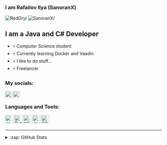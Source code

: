 ### I am Rafailov Ilya (SanoranX)
<p align="left"> 
  <img src=https://komarev.com/ghpvc/?username=SanoranX&color=C70039&label=Profile+Views alt=RedGry/> 
  <img src=https://badges.pufler.dev/years/SanoranX alt=SanoranX/> 
</p>



## I am a Java and C# Developer

- ⚡ Computer Science student
- ⚡ Currently learning Docker and Vaadin
- ⚡ I like to do stuff...
- ⚡ Freelancer

### My socials:

[<img align="left" alt="SanoranX | VK" width="22px" src="https://cdn.jsdelivr.net/npm/simple-icons@v3/icons/vk.svg" />][vk]
[<img align="left" alt="SanoranX | Telegram" width="22px" src="https://simpleicons.org/icons/telegram.svg" />][tg]

<br />

### Languages and Tools:

<img align="left" alt="Java" width="26px" src="https://simpleicons.org/icons/java.svg" />
<img align="left" alt="Python" width="26px" src="https://simpleicons.org/icons/python.svg" />
<img align="left" alt=".NET" width="26px" src="https://simpleicons.org/icons/dotnet.svg" />
<img align="left" alt="JavaScript" width="26px" src="https://simpleicons.org/icons/javascript.svg" />
<img align="left" alt="SQL" width="26px" src="https://image.flaticon.com/icons/svg/29/29165.svg" />

<br />
<br />

---

<details>
  <summary>:zap: GitHub Stats</summary>
  <img align="left" alt="SanoranX's GitHub Stats" src="https://github-readme-stats.vercel.app/api?username=sanoranx&show_icons=true&theme=dracula" />
</details>

[vk]: https://vk.com/mrrafailov
[tg]: https://t.me/mrrafailov
